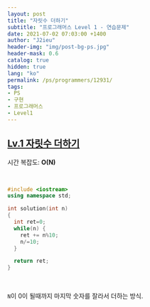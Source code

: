 ```yaml
---
layout: post
title: "자릿수 더하기"
subtitle: "프로그래머스 Level 1 - 연습문제"
date: 2021-07-02 07:03:00 +1400
author: "J2ieu"
header-img: "img/post-bg-ps.jpg"
header-mask: 0.6
catalog: true
hidden: true
lang: "ko"
permalink: /ps/programmers/12931/
tags:
- PS
- 구현
- 프로그래머스
- Level1
---
```


## [Lv.1 자릿수 더하기](https://programmers.co.kr/learn/courses/30/lessons/12931)

시간 복잡도: **O(N)**

<br> 

```cpp
#include <iostream>
using namespace std;

int solution(int n)
{
  int ret=0;
  while(n) {
    ret += n%10;
    n/=10;
  }

  return ret;
}
```

<br>

`N`이 0이 될때까지 마지막 숫자를 잘라서 더하는 방식.
